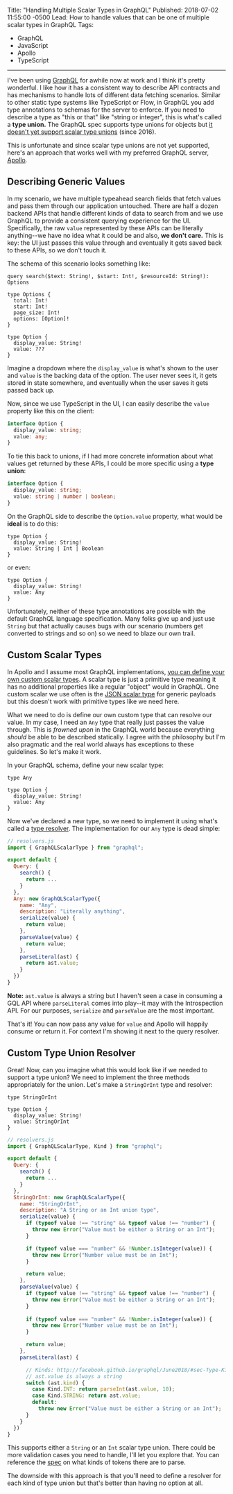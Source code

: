 Title: "Handling Multiple Scalar Types in GraphQL"
Published: 2018-07-02 11:55:00 -0500
Lead: How to handle values that can be one of multiple scalar types in GraphQL
Tags:
- GraphQL
- JavaScript
- Apollo
- TypeScript
---

I've been using [GraphQL][graphql] for awhile now at work and I think it's pretty wonderful. I like how it has a consistent way to describe API contracts and has mechanisms to handle lots of different data fetching scenarios. Similar to other static type systems like TypeScript or Flow, in GraphQL you add type annotations to schemas for the server to enforce. If you need to describe a type as "this or that" like "string or integer", this is what's called a **type union.** The GraphQL spec supports type unions for objects but [it doesn't yet support scalar type unions][ghissue] (since 2016).

This is unfortunate and since scalar type unions are not yet supported, here's an approach that works well with my preferred GraphQL server, [Apollo][apollo].

## Describing Generic Values

In my scenario, we have multiple typeahead search fields that fetch values and pass them through our application untouched. There are half a dozen backend APIs that handle different kinds of data to search from and we use GraphQL to provide a consistent querying experience for the UI. Specifically, the raw `value` represented by these APIs can be literally anything--we have no idea what it could be and also, **we don't care.** This is key: the UI just passes this value through and eventually it gets saved back to these APIs, so we don't touch it.

The schema of this scenario looks something like:

```
query search($text: String!, $start: Int!, $resourceId: String!): Options

type Options {
  total: Int!
  start: Int!
  page_size: Int!
  options: [Option]!
}

type Option {
  display_value: String!
  value: ???
}
```

Imagine a dropdown where the `display_value` is what's shown to the user and `value` is the backing data of the option. The user never sees it, it gets stored in state somewhere, and eventually when the user saves it gets passed back up.

Now, since we use TypeScript in the UI, I can easily describe the `value` property like this on the client:

```typescript
interface Option {
  display_value: string;
  value: any;
}
```

To tie this back to unions, if I had more concrete information about what values get returned by these APIs, I could be more specific using a **type union**:

```typescript
interface Option {
  display_value: string;
  value: string | number | boolean;
}
```

On the GraphQL side to describe the `Option.value` property, what would be **ideal** is to do this:

```
type Option {
  display_value: String!
  value: String | Int | Boolean
}
```

or even:

```
type Option {
  display_value: String!
  value: Any
}
```

Unfortunately, neither of these type annotations are possible with the default GraphQL language specification. Many folks give up and just use `String` but that actually causes bugs with our scenario (numbers get converted to strings and so on) so we need to blaze our own trail.

## Custom Scalar Types

In Apollo and I assume most GraphQL implementations, [you can define your own custom scalar types][customtypes]. A scalar type is just a primitive type meaning it has no additional properties like a regular "object" would in GraphQL. One custom scalar we use often is the [JSON scalar type][json] for generic payloads but this doesn't work with primitive types like we need here.

What we need to do is define our own custom type that can resolve our value. In my case, I need an `Any` type that really just passes the value through. This is *frowned upon* in the GraphQL world because everything *should* be able to be described statically. I agree with the philosophy but I'm also pragmatic and the real world always has exceptions to these guidelines. So let's make it work.

In your GraphQL schema, define your new scalar type:

```
type Any

type Option {
  display_value: String!
  value: Any
}
```

Now we've declared a new type, so we need to implement it using what's called a [type resolver][resolver]. The implementation for our `Any` type is dead simple:

```js
// resolvers.js
import { GraphQLScalarType } from "graphql";

export default {
  Query: {
    search() {
      return ...
    }
  },
  Any: new GraphQLScalarType({
    name: "Any",
    description: "Literally anything",
    serialize(value) {
      return value;
    },
    parseValue(value) {
      return value;
    },
    parseLiteral(ast) {
      return ast.value;
    }
  })
}
```

**Note:** `ast.value` is always a string but I haven't seen a case in consuming a GQL API where `parseLiteral` comes into play--it may with the Introspection API. For our purposes, `serialize` and `parseValue` are the most important.

That's it! You can now pass any value for `value` and Apollo will happily consume or return it. For context I'm showing it next to the query resolver.

## Custom Type Union Resolver

Great! Now, can you imagine what this would look like if we needed to support a type union? We need to implement the three methods appropriately for the union. Let's make a `StringOrInt` type and resolver:

```
type StringOrInt

type Option {
  display_value: String!
  value: StringOrInt
}
```

```js
// resolvers.js
import { GraphQLScalarType, Kind } from "graphql";

export default {
  Query: {
    search() {
      return ...
    }
  },
  StringOrInt: new GraphQLScalarType({
    name: "StringOrInt",
    description: "A String or an Int union type",
    serialize(value) {
      if (typeof value !== "string" && typeof value !== "number") {
        throw new Error("Value must be either a String or an Int");
      }

      if (typeof value === "number" && !Number.isInteger(value)) {
        throw new Error("Number value must be an Int");
      }

      return value;
    },
    parseValue(value) {
      if (typeof value !== "string" && typeof value !== "number") {
        throw new Error("Value must be either a String or an Int");
      }
      
      if (typeof value === "number" && !Number.isInteger(value)) {
        throw new Error("Number value must be an Int");
      }

      return value;
    },
    parseLiteral(ast) {

      // Kinds: http://facebook.github.io/graphql/June2018/#sec-Type-Kinds
      // ast.value is always a string
      switch (ast.kind) {
        case Kind.INT: return parseInt(ast.value, 10);
        case Kind.STRING: return ast.value;
        default:
          throw new Error("Value must be either a String or an Int");
      }
    }
  })
}
```

This supports either a `String` or an `Int` scalar type union. There could be more validation cases you need to handle, I'll let you explore that. You can reference the [spec][kinds] on what kinds of tokens there are to parse.

The downside with this approach is that you'll need to define a resolver for each kind of type union but that's better than having no option at all.

[graphql]: https://graphql.org/
[jargon]: https://phinze.github.io/2014/05/24/useful-tech-terms-part-1.html
[ghissue]: https://github.com/facebook/graphql/issues/215
[apollo]: https://www.apollographql.com/
[customtypes]: https://www.apollographql.com/docs/apollo-server/v2/features/scalars-enums.html
[resolver]: https://www.apollographql.com/docs/apollo-server/v2/features/scalars-enums.html#graphqlscalartype
[kinds]: http://facebook.github.io/graphql/June2018/#sec-Type-Kinds
[json]: https://github.com/taion/graphql-type-json